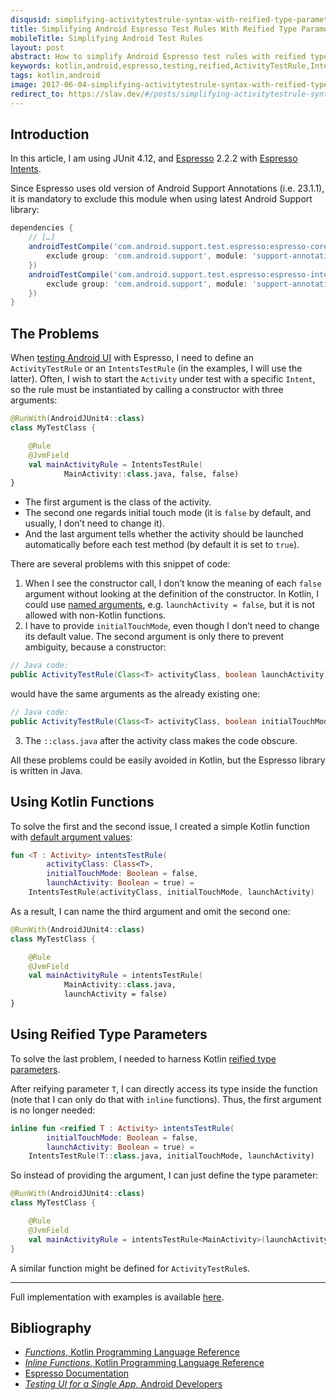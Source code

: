 ```yaml
---
disqusid: simplifying-activitytestrule-syntax-with-reified-type-parameters
title: Simplifying Android Espresso Test Rules With Reified Type Parameters
mobileTitle: Simplifying Android Test Rules
layout: post
abstract: How to simplify Android Espresso test rules with reified type parameters in Kotlin
keywords: kotlin,android,espresso,testing,reified,ActivityTestRule,IntentsTestRule
tags: kotlin,android
image: 2017-06-04-simplifying-activitytestrule-syntax-with-reified-type-parameters.png
redirect_to: https://slav.dev/#/posts/simplifying-activitytestrule-syntax-with-reified-type-parameters
---
```


## Introduction

In this article, I am using JUnit&nbsp;4.12,
and [Espresso](https://google.github.io/android-testing-support-library/docs/espresso/index.html)&nbsp;2.2.2
with [Espresso Intents](https://google.github.io/android-testing-support-library/docs/espresso/intents/index.html).

Since Espresso uses old version of Android Support Annotations (i.e.&nbsp;23.1.1),
it is mandatory to exclude this module when using latest Android Support library:

```gradle
dependencies {
    // […]
    androidTestCompile('com.android.support.test.espresso:espresso-core:2.2.2', {
        exclude group: 'com.android.support', module: 'support-annotations'
    })
    androidTestCompile('com.android.support.test.espresso:espresso-intents:2.2.2', {
        exclude group: 'com.android.support', module: 'support-annotations'
    })
}
```

## The Problems

When [testing Android UI](https://developer.android.com/training/testing/ui-testing/espresso-testing.html)
with Espresso, I need to define an `ActivityTestRule` or an `IntentsTestRule` (in the examples, I will use the latter).
Often, I wish to start the `Activity` under test with a specific `Intent`, so the rule must be instantiated
by calling a constructor with three arguments:

```kotlin
@RunWith(AndroidJUnit4::class)
class MyTestClass {

    @Rule
    @JvmField
    val mainActivityRule = IntentsTestRule(
            MainActivity::class.java, false, false)
}
```

* The first argument is the class of the activity.
* The second one regards initial touch mode (it is `false` by default, and usually, I don’t need to change it).
* And the last argument tells whether the activity should be launched automatically before each test method
(by default it is set to `true`).

There are several problems with this snippet of code:

1. When I see the constructor call, I don’t know the meaning of each `false` argument
without looking at the definition of the constructor. In Kotlin, I could use
[named arguments](https://kotlinlang.org/docs/reference/functions.html#named-arguments),
e.g. `launchActivity = false`,
but it is not allowed with non-Kotlin functions.
2. I have to provide `initialTouchMode`, even though I don’t need to change its default value.
The second argument is only there to prevent ambiguity, because a constructor:
```java
// Java code:
public ActivityTestRule(Class<T> activityClass, boolean launchActivity)
```
would have the same arguments as the already existing one:
```java
// Java code:
public ActivityTestRule(Class<T> activityClass, boolean initialTouchMode)
```
3. The `::class.java` after the activity class makes the code obscure.

All these problems could be easily avoided in Kotlin, but the Espresso library is written in Java.

## Using Kotlin Functions

To solve the first and the second issue, I created a simple Kotlin function with
[default argument values](https://kotlinlang.org/docs/reference/functions.html#default-arguments):

```kotlin
fun <T : Activity> intentsTestRule(
        activityClass: Class<T>,
        initialTouchMode: Boolean = false,
        launchActivity: Boolean = true) =
    IntentsTestRule(activityClass, initialTouchMode, launchActivity)
```

As a result, I can name the third argument and omit the second one:

```kotlin
@RunWith(AndroidJUnit4::class)
class MyTestClass {

    @Rule
    @JvmField
    val mainActivityRule = intentsTestRule(
            MainActivity::class.java,
            launchActivity = false)
}
```

## Using Reified Type Parameters

To solve the last problem, I needed to harness Kotlin
[reified type parameters](https://kotlinlang.org/docs/reference/inline-functions.html#reified-type-parameters).

After reifying parameter&nbsp;`T`, I can directly access its type inside the function
(note that I can only do that with `inline` functions). Thus, the first argument is no longer needed:

```kotlin
inline fun <reified T : Activity> intentsTestRule(
        initialTouchMode: Boolean = false,
        launchActivity: Boolean = true) =
    IntentsTestRule(T::class.java, initialTouchMode, launchActivity)
```

So instead of providing the argument, I can just define the type parameter:

```kotlin
@RunWith(AndroidJUnit4::class)
class MyTestClass {

    @Rule
    @JvmField
    val mainActivityRule = intentsTestRule<MainActivity>(launchActivity = false)
}
```

A similar function might be defined for `ActivityTestRule`s.

---

Full implementation with examples is available [here](https://gist.github.com/sczerwinski/bcd7e38a02638c249878b78b2e9e6cd0).

## Bibliography

* [_Functions_, Kotlin Programming Language Reference](https://kotlinlang.org/docs/reference/functions.html)
* [_Inline Functions_, Kotlin Programming Language Reference](https://kotlinlang.org/docs/reference/inline-functions.html)
* [Espresso Documentation](https://google.github.io/android-testing-support-library/docs/espresso/index.html)
* [_Testing UI for a Single App_, Android Developers](https://developer.android.com/training/testing/ui-testing/espresso-testing.html)
